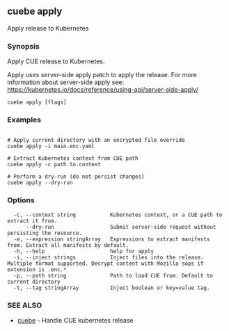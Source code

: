 ## cuebe apply

Apply release to Kubernetes

### Synopsis

Apply CUE release to Kubernetes.

Apply uses server-side apply patch to apply the release.
For more information about server-side apply see:
  https://kubernetes.io/docs/reference/using-api/server-side-apply/


```
cuebe apply [flags]
```

### Examples

```

# Apply current directory with an encrypted file override
cuebe apply -i main.enc.yaml

# Extract Kubernetes context from CUE path
cuebe apply -c path.to.context

# Perform a dry-run (do not persist changes)
cuebe apply --dry-run

```

### Options

```
  -c, --context string           Kubernetes context, or a CUE path to extract it from.
      --dry-run                  Submit server-side request without persisting the resource.
  -e, --expression stringArray   Expressions to extract manifests from. Extract all manifests by default.
  -h, --help                     help for apply
  -i, --inject strings           Inject files into the release. Multiple format supported. Decrypt content with Mozilla sops if extension is .enc.*
  -p, --path string              Path to load CUE from. Default to current directory
  -t, --tag stringArray          Inject boolean or key=value tag.
```

### SEE ALSO

* [cuebe](cli/cuebe.md)	 - Handle CUE kubernetes release

